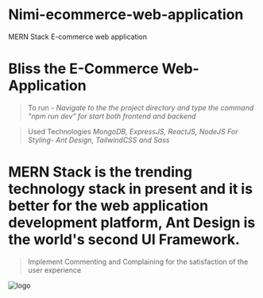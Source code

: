 # Nimi-ecommerce-web-application
MERN Stack E-commerce web application

# Bliss the E-Commerce Web-Application

>To run - 
*Navigate to the the project directory and type the command "npm run dev" for start both frontend and backend*

>Used Technologies
*MongoDB, ExpressJS, ReactJS, NodeJS*
*For Styling- Ant Design, TailwindCSS and Sass*

# MERN Stack is the trending technology stack in present and it is better for the web application development platform, Ant Design is the world's second UI Framework.

>Implement Commenting and Complaining for the satisfaction of the user experience

![logo](https://user-images.githubusercontent.com/97633808/167426688-ee74667b-e155-4e9d-ad74-73a09019e2d0.png)
